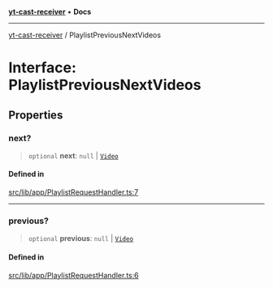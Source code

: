 [**yt-cast-receiver**](../README.md) • **Docs**

***

[yt-cast-receiver](../README.md) / PlaylistPreviousNextVideos

# Interface: PlaylistPreviousNextVideos

## Properties

### next?

> `optional` **next**: `null` \| [`Video`](Video.md)

#### Defined in

[src/lib/app/PlaylistRequestHandler.ts:7](https://github.com/patrickkfkan/yt-cast-receiver/blob/bd89142d74e28aee740c2fbc2ea3a853e286e8db/src/lib/app/PlaylistRequestHandler.ts#L7)

***

### previous?

> `optional` **previous**: `null` \| [`Video`](Video.md)

#### Defined in

[src/lib/app/PlaylistRequestHandler.ts:6](https://github.com/patrickkfkan/yt-cast-receiver/blob/bd89142d74e28aee740c2fbc2ea3a853e286e8db/src/lib/app/PlaylistRequestHandler.ts#L6)
